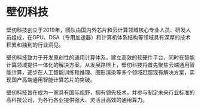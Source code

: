 # 

# 壁仞科技

壁仞科技创立于2019年，团队由国内外芯片和云计算领域核心专业人员、研发人员组成，在GPU、DSA（专用加速器）和计算机体系结构等领域具有深厚的技术积累和独到的行业洞见。

壁仞科技致力于开发原创性的通用计算体系，建立高效的软硬件平台，同时在智能计算领域提供一体化的解决方案。从发展路径上，壁仞科技将首先聚焦云端通用智能计算，逐步在人工智能训练和推理、图形渲染等多个领域赶超现有解决方案，实现国产高端通用智能计算芯片的突破。

壁仞科技旨在成为一家具有国际视野，拥有领先技术，并参与制定未来行业标准的高科技公司，为各行各业提供强大、灵活且高效的通用算力。

